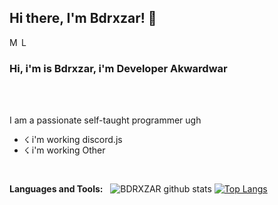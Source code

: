## Hi there, I'm Bdrxzar! 👋
<a href="https://discordapp.com/users/776714971782053889/">
  <img align="left" alt="My Discord" width="16px" src="https://cdn.jsdelivr.net/npm/simple-icons@v3/icons/discord.svg" />
</a>
 <a href="https://github.com/badriian24">
  <img align="left" alt="Lebyy's Github's" width="16px" src="https://cdn.jsdelivr.net/npm/simple-icons@v3/icons/github.svg" />
</a>

<br />

### Hi, i'm is Bdrxzar, i'm Developer Akwardwar

<br />
<br />

I am a passionate self-taught programmer ugh
- ☇ i'm working discord.js
- ☇ i'm working Other

<br />

**Languages and Tools:** &nbsp;
![BDRXZAR github stats](https://github-readme-stats.vercel.app/api?username=badriian24&show_icons=true&theme=tokyonight)
[![Top Langs](https://github-readme-stats.vercel.app/api/top-langs/?username=badriian24)](https://github.com/badriian24/Bdrxzar)

